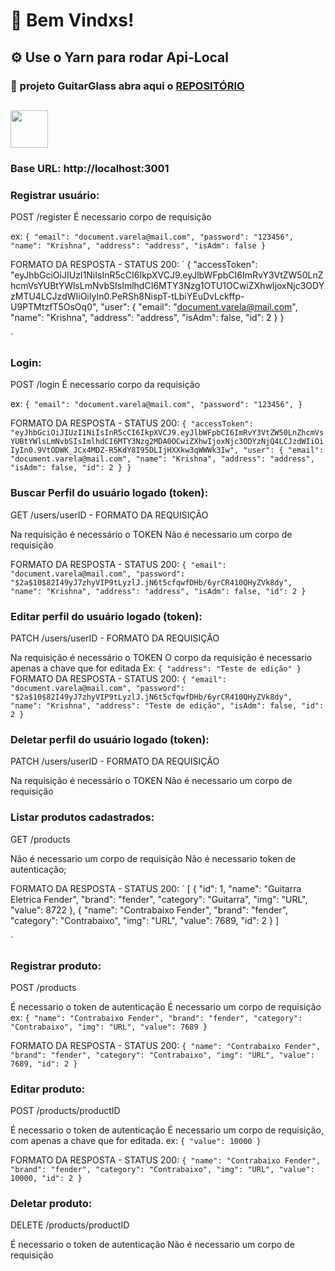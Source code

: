 <h1>🌴 Bem Vindxs! </h1>

<h2>⚙️ Use o Yarn para rodar Api-Local</h2>
<h3>🐥 projeto GuitarGlass abra aqui o <a href="https://github.com/osoriobrunoluis/Projeto-Front-End-Guitar-Glass"> REPOSITÓRIO </a>

##

<img width="60px" src="https://cdn.jsdelivr.net/gh/devicons/devicon/icons/yarn/yarn-original.svg" />
          
	  
### Base URL: http://localhost:3001

### Registrar usuário:
POST /register
É necessario corpo de requisição

ex: `
{
	"email": "document.varela@mail.com",
	"password": "123456",
	"name": "Krishna",
	"address": "address",
	"isAdm": false
}
`

FORMATO DA RESPOSTA - STATUS 200:
`
{
	"accessToken": "eyJhbGciOiJIUzI1NiIsInR5cCI6IkpXVCJ9.eyJlbWFpbCI6ImRvY3VtZW50LnZhcmVsYUBtYWlsLmNvbSIsImlhdCI6MTY3Nzg1OTU1OCwiZXhwIjoxNjc3ODYzMTU4LCJzdWIiOiIyIn0.PeRSh8NispT-tLbiYEuDvLckffp-U9PTMtzfT5OsOq0",
	"user": {
		"email": "document.varela@mail.com",
		"name": "Krishna",
		"address": "address",
		"isAdm": false,
		"id": 2
	}
}

` 
### Login:
POST /login
É necessario corpo da requisição

ex: `
{
	"email": "document.varela@mail.com",
	"password": "123456",
}
`

FORMATO DA RESPOSTA - STATUS 200:
`
{
	"accessToken": "eyJhbGciOiJIUzI1NiIsInR5cCI6IkpXVCJ9.eyJlbWFpbCI6ImRvY3VtZW50LnZhcmVsYUBtYWlsLmNvbSIsImlhdCI6MTY3Nzg2MDA0OCwiZXhwIjoxNjc3ODYzNjQ4LCJzdWIiOiIyIn0.9VtODWK_JCx4MDZ-R5KdY8I95DLIjHXXkw3qWWWk3Iw",
	"user": {
		"email": "document.varela@mail.com",
		"name": "Krishna",
		"address": "address",
		"isAdm": false,
		"id": 2
	}
}
`
### Buscar Perfil do usuário logado (token):
GET /users/userID - FORMATO DA REQUISIÇÃO

Na requisição é necessário o TOKEN
Não é necessario um corpo de requisição

FORMATO DA RESPOSTA - STATUS 200:
`
{
	"email": "document.varela@mail.com",
	"password": "$2a$10$82I49yJ7zhyVIP9tLyzlJ.jN6t5cfqwfDHb/6yrCR410QHyZVk8dy",
	"name": "Krishna",
	"address": "address",
	"isAdm": false,
	"id": 2
}
`
### Editar perfil do usuário logado (token):
PATCH /users/userID - FORMATO DA REQUISIÇÃO

Na requisição é necessário o TOKEN
O corpo da requisição é necessario apenas a chave que for editada
Ex:
`
{
	"address": "Teste de edição"
}
`
FORMATO DA RESPOSTA - STATUS 200:
`
{
	"email": "document.varela@mail.com",
	"password": "$2a$10$82I49yJ7zhyVIP9tLyzlJ.jN6t5cfqwfDHb/6yrCR410QHyZVk8dy",
	"name": "Krishna",
	"address": "Teste de edição",
	"isAdm": false,
	"id": 2
}
`

### Deletar perfil do usuário logado (token):
PATCH /users/userID - FORMATO DA REQUISIÇÃO

Na requisição é necessário o TOKEN
Não é necessario um corpo de requisição


### Listar produtos cadastrados:
GET /products

Não é necessario um corpo de requisição
Não é necessario token de autenticação;

FORMATO DA RESPOSTA - STATUS 200:
`
[
	{
		"id": 1,
		"name": "Guitarra Eletrica Fender",
		"brand": "fender",
		"category": "Guitarra",
		"img": "URL",
		"value": 8722
	},
	{
		"name": "Contrabaixo Fender",
		"brand": "fender",
		"category": "Contrabaixo",
		"img": "URL",
		"value": 7689,
		"id": 2
	}
]

` 

### Registrar produto:
POST /products

É necessario o token de autenticação
É necessario um corpo de requisição
ex:
`
{
   "name": "Contrabaixo Fender",
	 "brand": "fender",
    "category": "Contrabaixo",
    "img": "URL",
    "value": 7689
}
`

FORMATO DA RESPOSTA - STATUS 200:
`
{
	"name": "Contrabaixo Fender",
	"brand": "fender",
	"category": "Contrabaixo",
	"img": "URL",
	"value": 7689,
	"id": 2
}
` 

### Editar produto:
POST /products/productID

É necessario o token de autenticação
É necessario um corpo de requisição, com apenas a chave que for editada.
ex:
`
{
    "value": 10000
}
`

FORMATO DA RESPOSTA - STATUS 200:
`
{
	"name": "Contrabaixo Fender",
	"brand": "fender",
	"category": "Contrabaixo",
	"img": "URL",
	"value": 10000,
	"id": 2
}
`

### Deletar produto:
DELETE /products/productID

É necessario o token de autenticação
Não é necessario um corpo de requisição
